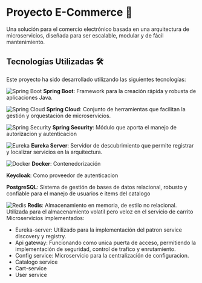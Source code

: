 # Proyecto E-Commerce 🚀

Una solución para el comercio electrónico basada en una arquitectura de microservicios, diseñada para ser escalable, modular y de fácil mantenimiento.

## Tecnologías Utilizadas 🛠️

Este proyecto ha sido desarrollado utilizando las siguientes tecnologías:

![Spring Boot](https://img.icons8.com/color/48/000000/spring-logo.png)
**Spring Boot**: Framework para la creación rápida y robusta de aplicaciones Java.
<br/>

![Spring Cloud](https://img.icons8.com/color/48/000000/cloud.png)
**Spring Cloud**: Conjunto de herramientas que facilitan la gestión y orquestación de microservicios.
<br/>

![Spring Security](https://img.icons8.com/color/48/000000/lock.png)
**Spring Security**: Módulo que aporta el manejo de autorizacion y autenticacion
<br/>

![Eureka](https://img.icons8.com/color/48/000000/network.png)
**Eureka Server**: Servidor de descubrimiento que permite registrar y localizar servicios en la arquitectura.
<br/>

![Docker](https://img.icons8.com/color/48/000000/docker.png)
**Docker**: Contenedorización
<br/>

**Keycloak**: Como proveedor de autenticacion
<br/>

**PostgreSQL**: Sistema de gestión de bases de datos relacional, robusto y confiable para el manejo de usuarios e items del catalogo
<br/>

![Redis](https://img.icons8.com/color/48/000000/redis.png)
**Redis**: Almacenamiento en memoria, de estilo no relacional. Utilizada para el almacenamiento volatil pero veloz en el servicio de carrito
<br/>
Microservicios implementados:
- Eureka-server: Utilizado para la implementación del patron service discovery y registry.
- Api gateway: Funcionando como unica puerta de acceso, permitiendo la implementación de seguridad, control de trafico y enrutamiento.
- Config service: Microservicio para la centralización de configuracion.
- Catalogo service
- Cart-service
- User service

